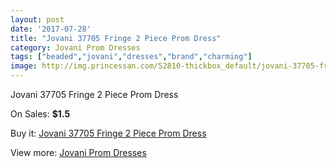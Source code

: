 ```yaml
---
layout: post
date: '2017-07-28'
title: "Jovani 37705 Fringe 2 Piece Prom Dress"
category: Jovani Prom Dresses
tags: ["beaded","jovani","dresses","brand","charming"]
image: http://img.princessan.com/52810-thickbox_default/jovani-37705-fringe-2-piece-prom-dress.jpg
---
```

Jovani 37705 Fringe 2 Piece Prom Dress

On Sales: **$1.5**
<a href="https://www.princessan.com/en/jovani-prom-dresses/23792-jovani-37705-fringe-2-piece-prom-dress.html"><amp-img layout="responsive" width="600" height="600" src="//img.princessan.com/52810-thickbox_default/jovani-37705-fringe-2-piece-prom-dress.jpg" alt="Jovani 37705 Fringe 2 Piece Prom Dress 0" /></a>
<a href="https://www.princessan.com/en/jovani-prom-dresses/23792-jovani-37705-fringe-2-piece-prom-dress.html"><amp-img layout="responsive" width="600" height="600" src="//img.princessan.com/52811-thickbox_default/jovani-37705-fringe-2-piece-prom-dress.jpg" alt="Jovani 37705 Fringe 2 Piece Prom Dress 1" /></a>

Buy it: [Jovani 37705 Fringe 2 Piece Prom Dress](https://www.princessan.com/en/jovani-prom-dresses/23792-jovani-37705-fringe-2-piece-prom-dress.html "Jovani 37705 Fringe 2 Piece Prom Dress")

View more: [Jovani Prom Dresses](https://www.princessan.com/en/207-jovani-prom-dresses "Jovani Prom Dresses")